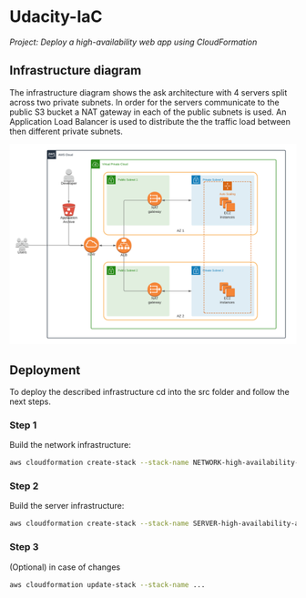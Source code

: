 # Udacity-IaC
*Project: Deploy a high-availability web app using CloudFormation*

## Infrastructure diagram

The infrastructure diagram shows the ask architecture with 4 servers split across two private subnets. In order for the servers communicate to the public S3 bucket a NAT gateway in each of the public subnets is used. An Application Load Balancer is used to distribute the the traffic load between then different private subnets. 

![alt text](https://github.com/Renek1992/udacity_cloud_devops_project_2/blob/master/images/submission2-architecture.png "Infrastructure diagram")


## Deployment

To deploy the described infrastructure cd into the src folder and follow the next steps.

### Step 1
Build the network infrastructure:
```bash
aws cloudformation create-stack --stack-name NETWORK-high-availability-app --template-body file://NETWORK-high-availability-app.yml --parameters file://NETWORK-high-availability-app.json --capabilities "CAPABILITY_IAM" "CAPABILITY_NAMED_IAM" --region=us-west-2
```

### Step 2
Build the server infrastructure:
```bash
aws cloudformation create-stack --stack-name SERVER-high-availability-app --template-body file://SERVER-high-availability-app.yml --parameters file://SERVER-high-availability-app.json --capabilities "CAPABILITY_IAM" "CAPABILITY_NAMED_IAM" --region=us-west-2
```

### Step 3
(Optional) in case of changes
```bash
aws cloudformation update-stack --stack-name ...
```